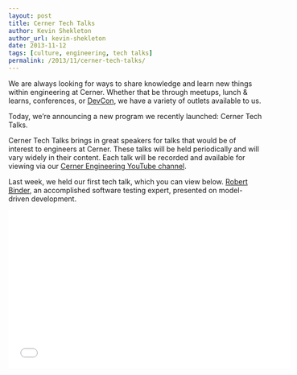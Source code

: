 ```yaml
---
layout: post
title: Cerner Tech Talks
author: Kevin Shekleton
author_url: kevin-shekleton
date: 2013-11-12
tags: [culture, engineering, tech talks]
permalink: /2013/11/cerner-tech-talks/
---
```


We are always looking for ways to share knowledge and learn new things within engineering at Cerner. Whether that be through meetups, lunch & learns, conferences, or [DevCon](https://engineering.cerner.com/2013/08/devcon/), we have a variety of outlets available to us.

Today, we’re announcing a new program we recently launched: Cerner Tech Talks.

Cerner Tech Talks brings in great speakers for talks that would be of interest to engineers at Cerner. These talks will be held periodically and will vary widely in their content. Each talk will be recorded and available for viewing via our [Cerner Engineering YouTube channel](http://www.youtube.com/user/CernerEng).

Last week, we held our first tech talk, which you can view below. [Robert Binder](http://www.robertvbinder.com/), an accomplished software testing expert, presented on model-driven development.

<iframe width="560" height="315" src="//www.youtube.com/embed/OSlm6F8YmKc" frameborder="0" allowfullscreen></iframe>

